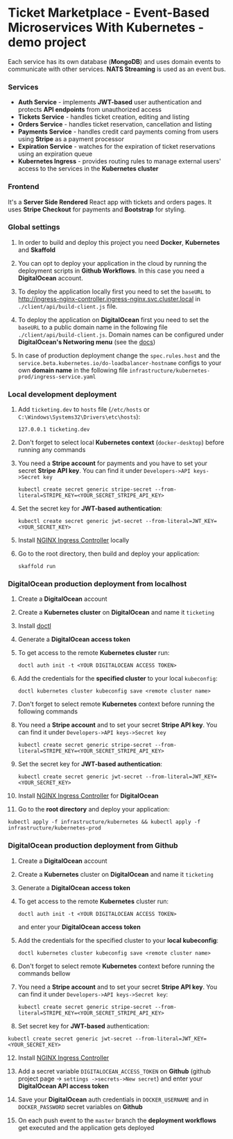 # Ticket Marketplace - Event-Based Microservices With Kubernetes - demo project

Each service has its own database (**MongoDB**) and uses domain events to communicate with other services. **NATS Streaming** is used as an event bus.

### Services

- **Auth Service** - implements **JWT-based** user authentication and protects **API endpoints** from unauthorized access
- **Tickets Service** - handles ticket creation, editing and listing
- **Orders Service** - handles ticket reservation, cancellation and listing
- **Payments Service** - handles credit card payments coming from users using **Stripe** as a payment processor
- **Expiration Service** - watches for the expiration of ticket reservations using an expiration queue
- **Kubernetes Ingress** - provides routing rules to manage external users' access to the services in the **Kubernetes cluster**

### Frontend

It's a **Server Side Rendered** React app with tickets and orders pages. It uses **Stripe Checkout** for payments and **Bootstrap** for styling.

### Global settings

1. In order to build and deploy this project you need **Docker**, **Kubernetes** and **Skaffold**

2. You can opt to deploy your application in the cloud by running the deployment scripts in **Github Workflows**. In this case you need a **DigitalOcean** account.

3. To deploy the application locally first you need to set the `baseURL` to http://ingress-nginx-controller.ingress-nginx.svc.cluster.local in `./client/api/build-client.js` file.

4. To deploy the application on **DigitalOcean** first you need to set the `baseURL` to a public domain name in the following file `./client/api/build-client.js`. Domain names can be configured under **DigitalOcean's Networing menu** (see the [docs](https://www.digitalocean.com/docs/networking/))

5. In case of production deployment change the `spec.rules.host` and the `service.beta.kubernetes.io/do-loadbalancer-hostname` configs to your own **domain name** in the following file `infrastructure/kubernetes-prod/ingress-service.yaml`

### Local development deployment

1. Add `ticketing.dev` to `hosts` file (`/etc/hosts` or `C:\Windows\Systems32\Drivers\etc\hosts`):

   ```
   127.0.0.1 ticketing.dev
   ```

2. Don't forget to select local **Kubernetes context** (`docker-desktop`) before running any commands

3. You need a **Stripe account** for payments and you have to set your secret **Stripe API key**. You can find it under `Developers->API keys->Secret key`

   ```
   kubectl create secret generic stripe-secret --from-literal=STRIPE_KEY=<YOUR_SECRET_STRIPE_API_KEY>
   ```

4. Set the secret key for **JWT-based authentication**:

   ```
   kubectl create secret generic jwt-secret --from-literal=JWT_KEY=<YOUR_SECRET_KEY>
   ```

5. Install [NGINX Ingress Controller](https://kubernetes.github.io/ingress-nginx/deploy/) locally

6. Go to the root directory, then build and deploy your application:
   ```
   skaffold run
   ```

### DigitalOcean production deployment from localhost

1. Create a **DigitalOcean** account

2. Create a **Kubernetes cluster** on **DigitalOcean** and name it `ticketing`

3. Install [doctl](https://github.com/digitalocean/doctl#installing-doctl)

4. Generate a **DigitalOcean access token**

5. To get access to the remote **Kubernetes cluster** run:
   ```
   doctl auth init -t <YOUR DIGITALOCEAN ACCESS TOKEN>
   ```
6. Add the credentials for the **specified cluster** to your local `kubeconfig`:

   ```
   doctl kubernetes cluster kubeconfig save <remote cluster name>
   ```

7. Don't forget to select remote **Kubernetes** context before running the following commands

8. You need a **Stripe account** and to set your secret **Stripe API key**. You can find it under `Developers->API keys->Secret key`

   ```
   kubectl create secret generic stripe-secret --from-literal=STRIPE_KEY=<YOUR_SECRET_STRIPE_API_KEY>
   ```

9. Set the secret key for **JWT-based authentication**:

   ```
   kubectl create secret generic jwt-secret --from-literal=JWT_KEY=<YOUR_SECRET_KEY>
   ```

10. Install [NGINX Ingress Controller](https://kubernetes.github.io/ingress-nginx/deploy/#digital-ocean/) for **DigitalOcean**

11. Go to the **root directory** and deploy your application:

```
kubectl apply -f infrastructure/kubernetes && kubectl apply -f infrastructure/kubernetes-prod
```

### DigitalOcean production deployment from Github

1. Create a **DigitalOcean** account

2. Create a **Kubernetes** cluster on **DigitalOcean** and name it `ticketing`

3. Generate a **DigitalOcean access token**

4. To get access to the remote **Kubernetes** cluster run:

   ```
   doctl auth init -t <YOUR DIGITALOCEAN ACCESS TOKEN>
   ```

   and enter your **DigitalOcean access token**

5. Add the credentials for the specified cluster to your **local kubeconfig**:

   ```
   doctl kubernetes cluster kubeconfig save <remote cluster name>
   ```

6. Don't forget to select remote **Kubernetes** context before running the commands bellow

7. You need a **Stripe account** and to set your secret **Stripe API key**. You can find it under `Developers->API keys->Secret key`:

   ```
   kubectl create secret generic stripe-secret --from-literal=STRIPE_KEY=<YOUR_SECRET_STRIPE_API_KEY>
   ```

8. Set secret key for **JWT-based** authentication:

```
kubectl create secret generic jwt-secret --from-literal=JWT_KEY=<YOUR_SECRET_KEY>
```

12. Install [NGINX Ingress Controller](https://kubernetes.github.io/ingress-nginx/deploy/)

13. Add a secret variable `DIGITALOCEAN_ACCESS_TOKEN` on **Github** (github project page -> `settings ->secrets->New secret`) and enter your **DigitalOcean API access token**

14. Save your **DigitalOcean** auth credentials in `DOCKER_USERNAME` and in `DOCKER_PASSWORD` secret variables on **Github**

15. On each push event to the `master` branch the **deployment workflows** get executed and the application gets deployed
